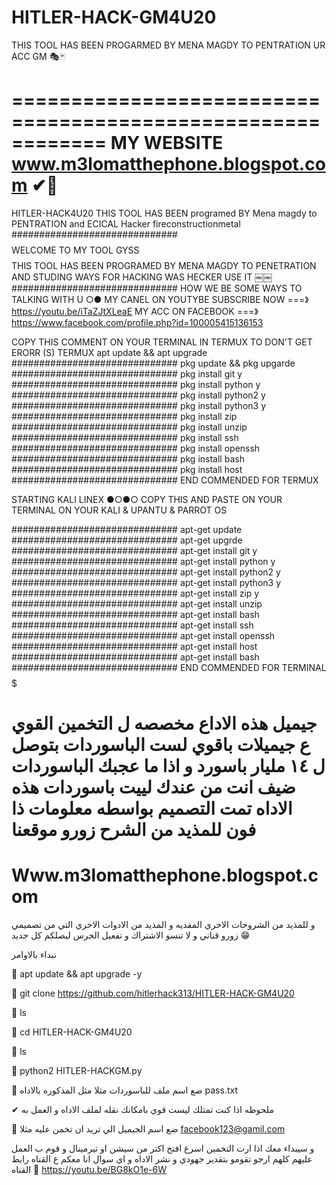 # HITLER-HACK-GM4U20
THIS TOOL HAS BEEN PROGARMED BY MENA MAGDY TO PENTRATION UR ACC GM 🎭🃏


============================================================
MY WEBSITE www.m3lomatthephone.blogspot.com ✔🔰
============================================================




HITLER-HACK4U20
THIS TOOL HAS BEEN programed BY Mena magdy to PENTRATION and ECICAL Hacker fireconstructionmetal ############################## $$$$ WELCOME TO MY TOOL GYSS $$$$ THIS TOOL HAS BEEN PROGRAMED BY MENA MAGDY TO PENETRATION AND STUDING WAYS FOR HACKING WAS HECKER USE IT ￼￼ ############################## HOW WE BE SOME WAYS TO TALKING WITH U ○● MY CANEL ON YOUTYBE SUBSCRIBE NOW ===》https://youtu.be/iTaZJtXLeaE MY ACC ON FACEBOOK ===》https://www.facebook.com/profile.php?id=100005415136153

COPY THIS COMMENT ON YOUR TERMINAL IN TERMUX TO DON'T GET ERORR (S) TERMUX apt update && apt upgrade ############################## pkg update && pkg upgarde ############################## pkg install git y ############################## pkg install python y ############################## pkg install python2 y ############################## pkg install python3 y ############################## pkg install zip ############################## pkg install unzip ############################## pkg install ssh ############################## pkg install openssh ############################## pkg install bash ############################## pkg install host ############################## END COMMENDED FOR TERMUX

STARTING KALI LINEX ●○●○ COPY THIS AND PASTE ON YOUR TERMINAL ON YOUR KALI & UPANTU & PARROT OS

############################## apt-get update ############################## apt-get upgrde ############################## apt-get install git y ############################## apt-get install python y ############################## apt-get install python2 y ############################## apt-get install python3 y ############################## apt-get install zip y ############################## apt-get install unzip ############################## apt-get install bash ############################## apt-get install ssh ############################## apt-get install openssh ############################## apt-get install host ############################## apt-get install bash ############################## END COMMENDED FOR TERMINAL $$$$$$$$$$$$$$$$$$$$$$$$$$$$$$$$$

 جيميل 
هذه الاداع مخصصه ل التخمين القوي ع جيميلات باقوي لست الباسوردات بتوصل ل ١٤ مليار باسورد و اذا ما عجبك الباسوردات ضيف انت من عندك لييت باسوردات هذه الاداه تمت التصميم بواسطه معلومات ذا فون للمذيد من الشرح زورو موقعنا 
=======================
Www.m3lomatthephone.blogspot.com 
=======================
و للمذيد من الشروحات الاخري المفديه و المذيد من الادوات الاخري التي من تصميمي زورو 
قناتي و لا تنسو الاشتراك و تفعيل الجرس ليصلكم كل جديد 😁



نبداء بالاوامر 

 💯 apt update && apt upgrade  -y


💯 git clone https://github.com/hitlerhack313/HITLER-HACK-GM4U20

💯 ls


💯 cd HITLER-HACK-GM4U20

💯 ls

💯 python2 HITLER-HACKGM.py

💯 ضع اسم ملف للباسوردات مثلا مثل المذكوره بالاداه pass.txt 


✔ ملحوظه اذا كنت تمتلك ليست قوي بامكانك نقله لملف الاداه و العمل به

💯 ضع اسم الجيميل الي تريد ان تخمن عليه مثلا 
facebook123@gamil.com

و سيبداء معك اذا ارت التخمين اسرع افتح اكتر من سيشن او تيرمينال و قوم ب العمل عليهم كلهم 
ارجو تقومو بتقدير جهودي و نشر الاداه و اي سوال انا معكم ع القناه رابط القناه 
💯 https://youtu.be/BG8kO1e-6W

